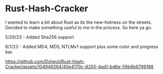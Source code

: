 # Rust-Hash-Cracker

I wanted to learn a bit about Rust as its the new-hotness on the streets. Decided to make something useful to me in the process. So here ya go.

5/29/23 - Added Sha256 support

6/1/23 - Added MD4, MD5, NTLMv1 support plus some color and progress bar.



https://github.com/Dotwut/Rust-Hash-Cracker/assets/104949264/40e4170c-8250-4ad1-bd6e-59b6b6799198

